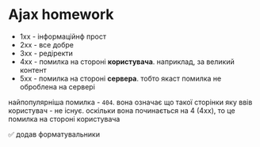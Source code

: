 # Ajax homework

* 1xx - інформаційнф прост
* 2xx - все добре
* 3xx - редіректи
* 4xx - помилка на стороні **користувача**. наприклад, за великий контент
* 5xx - помилка на стороні **сервера**. тобто якаст помилка не оброблена на сервері

найпопулярніша помилка - ``404``. вона означає що такої сторінки яку ввів користувач - не існує.
оскільки вона починається на 4 (4xx), то це помилка на стороні користувача

✅ додав форматувальники
